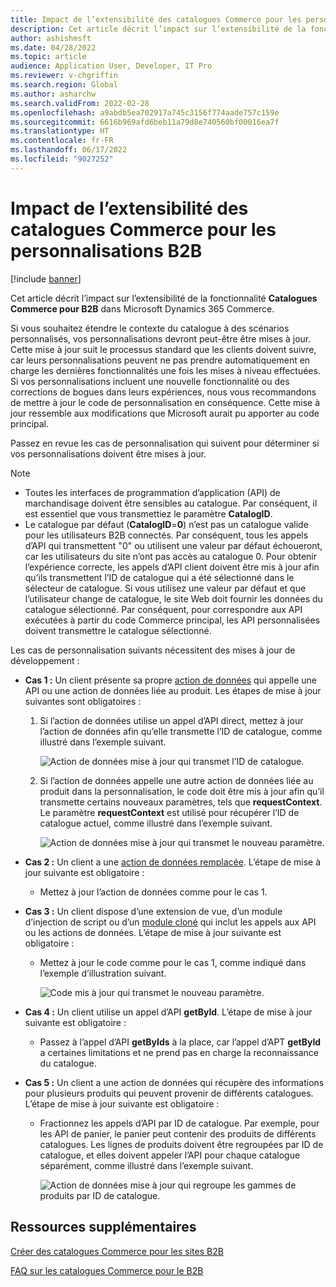 ```yaml
---
title: Impact de l’extensibilité des catalogues Commerce pour les personnalisations B2B
description: Cet article décrit l’impact sur l’extensibilité de la fonctionnalité Catalogues Commerce pour B2B dans Microsoft Dynamics 365 Commerce.
author: ashishmsft
ms.date: 04/28/2022
ms.topic: article
audience: Application User, Developer, IT Pro
ms.reviewer: v-chgriffin
ms.search.region: Global
ms.author: asharchw
ms.search.validFrom: 2022-02-28
ms.openlocfilehash: a9abdb5ea702917a745c3156f774aade757c159e
ms.sourcegitcommit: 6616b969afd6beb11a79d8e740560bf00016ea7f
ms.translationtype: HT
ms.contentlocale: fr-FR
ms.lasthandoff: 06/17/2022
ms.locfileid: "9027252"
---
```

# <a name="extensibility-impact-of-commerce-catalogs-for-b2b-customizations"></a>Impact de l’extensibilité des catalogues Commerce pour les personnalisations B2B

[!include [banner](includes/banner.md)]

Cet article décrit l’impact sur l’extensibilité de la fonctionnalité **Catalogues Commerce pour B2B** dans Microsoft Dynamics 365 Commerce.

Si vous souhaitez étendre le contexte du catalogue à des scénarios personnalisés, vos personnalisations devront peut-être être mises à jour. Cette mise à jour suit le processus standard que les clients doivent suivre, car leurs personnalisations peuvent ne pas prendre automatiquement en charge les dernières fonctionnalités une fois les mises à niveau effectuées. Si vos personnalisations incluent une nouvelle fonctionnalité ou des corrections de bogues dans leurs expériences, nous vous recommandons de mettre à jour le code de personnalisation en conséquence. Cette mise à jour ressemble aux modifications que Microsoft aurait pu apporter au code principal.

Passez en revue les cas de personnalisation qui suivent pour déterminer si vos personnalisations doivent être mises à jour.

> [!NOTE]
> - Toutes les interfaces de programmation d’application (API) de marchandisage doivent être sensibles au catalogue. Par conséquent, il est essentiel que vous transmettiez le paramètre **CatalogID**.
> - Le catalogue par défaut (**CatalogID**=**0**) n’est pas un catalogue valide pour les utilisateurs B2B connectés. Par conséquent, tous les appels d’API qui transmettent "0" ou utilisent une valeur par défaut échoueront, car les utilisateurs du site n’ont pas accès au catalogue 0. Pour obtenir l’expérience correcte, les appels d’API client doivent être mis à jour afin qu’ils transmettent l’ID de catalogue qui a été sélectionné dans le sélecteur de catalogue. Si vous utilisez une valeur par défaut et que l’utilisateur change de catalogue, le site Web doit fournir les données du catalogue sélectionné. Par conséquent, pour correspondre aux API exécutées à partir du code Commerce principal, les API personnalisées doivent transmettre le catalogue sélectionné.

Les cas de personnalisation suivants nécessitent des mises à jour de développement :

- **Cas 1 :** Un client présente sa propre [action de données](e-commerce-extensibility/data-actions.md) qui appelle une API ou une action de données liée au produit. Les étapes de mise à jour suivantes sont obligatoires :

    1. Si l’action de données utilise un appel d’API direct, mettez à jour l’action de données afin qu’elle transmette l’ID de catalogue, comme illustré dans l’exemple suivant.

        ![Action de données mise à jour qui transmet l’ID de catalogue.](./media/customization1_a.png)

    1. Si l’action de données appelle une autre action de données liée au produit dans la personnalisation, le code doit être mis à jour afin qu’il transmette certains nouveaux paramètres, tels que **requestContext**. Le paramètre **requestContext** est utilisé pour récupérer l’ID de catalogue actuel, comme illustré dans l’exemple suivant.

        ![Action de données mise à jour qui transmet le nouveau paramètre.](./media/customization1_b.png)

- **Cas 2 :** Un client a une [action de données remplacée](e-commerce-extensibility/data-action-overrides.md). L’étape de mise à jour suivante est obligatoire :

    - Mettez à jour l’action de données comme pour le cas 1.

- **Cas 3 :** Un client dispose d’une extension de vue, d’un module d’injection de script ou d’un [module cloné](e-commerce-extensibility/modules-overview.md#clone-a-module-library-module) qui inclut les appels aux API ou les actions de données. L’étape de mise à jour suivante est obligatoire :

    - Mettez à jour le code comme pour le cas 1, comme indiqué dans l’exemple d’illustration suivant.

       ![Code mis à jour qui transmet le nouveau paramètre.](./media/customization3.png)

- **Cas 4 :** Un client utilise un appel d’API **getById**. L’étape de mise à jour suivante est obligatoire :

    - Passez à l’appel d’API **getByIds** à la place, car l’appel d’APT **getById** a certaines limitations et ne prend pas en charge la reconnaissance du catalogue.

- **Cas 5 :** Un client a une action de données qui récupère des informations pour plusieurs produits qui peuvent provenir de différents catalogues. L’étape de mise à jour suivante est obligatoire :

    - Fractionnez les appels d’API par ID de catalogue. Par exemple, pour les API de panier, le panier peut contenir des produits de différents catalogues. Les lignes de produits doivent être regroupées par ID de catalogue, et elles doivent appeler l’API pour chaque catalogue séparément, comme illustré dans l’exemple suivant.

        ![Action de données mise à jour qui regroupe les gammes de produits par ID de catalogue.](./media/customization5.png)

## <a name="additional-resources"></a>Ressources supplémentaires

[Créer des catalogues Commerce pour les sites B2B](catalogs-b2b-sites.md)

[FAQ sur les catalogues Commerce pour le B2B](catalogs-b2b-sites-FAQ.md)
